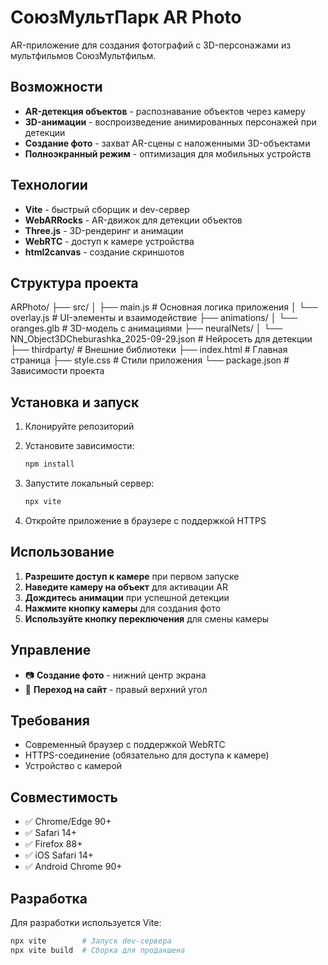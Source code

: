 # СоюзМультПарк AR Photo

AR-приложение для создания фотографий с 3D-персонажами из мультфильмов СоюзМультфильм.

## Возможности

- **AR-детекция объектов** - распознавание объектов через камеру
- **3D-анимации** - воспроизведение анимированных персонажей при детекции
- **Создание фото** - захват AR-сцены с наложенными 3D-объектами
- **Полноэкранный режим** - оптимизация для мобильных устройств

## Технологии

- **Vite** - быстрый сборщик и dev-сервер
- **WebARRocks** - AR-движок для детекции объектов
- **Three.js** - 3D-рендеринг и анимации
- **WebRTC** - доступ к камере устройства
- **html2canvas** - создание скриншотов

## Структура проекта

ARPhoto/
├── src/
│   ├── main.js          # Основная логика приложения
│   └── overlay.js       # UI-элементы и взаимодействие
├── animations/
│   └── oranges.glb      # 3D-модель с анимациями
├── neuralNets/
│   └── NN_Object3DCheburashka_2025-09-29.json  # Нейросеть для детекции
├── thirdparty/          # Внешние библиотеки
├── index.html           # Главная страница
├── style.css            # Стили приложения
└── package.json         # Зависимости проекта

## Установка и запуск

1. Клонируйте репозиторий
2. Установите зависимости:

   ```bash
   npm install
   ```

3. Запустите локальный сервер:

   ```bash
   npx vite
   ```

4. Откройте приложение в браузере с поддержкой HTTPS

## Использование

1. **Разрешите доступ к камере** при первом запуске
2. **Наведите камеру на объект** для активации AR
3. **Дождитесь анимации** при успешной детекции
4. **Нажмите кнопку камеры** для создания фото
5. **Используйте кнопку переключения** для смены камеры

## Управление

- 📷 **Создание фото** - нижний центр экрана
- 👀 **Переход на сайт** - правый верхний угол

## Требования

- Современный браузер с поддержкой WebRTC
- HTTPS-соединение (обязательно для доступа к камере)
- Устройство с камерой

## Совместимость

- ✅ Chrome/Edge 90+
- ✅ Safari 14+
- ✅ Firefox 88+
- ✅ iOS Safari 14+
- ✅ Android Chrome 90+

## Разработка

Для разработки используется Vite:

```bash
npx vite        # Запуск dev-сервера
npx vite build  # Сборка для продакшена
```
